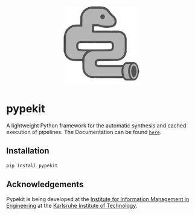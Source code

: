 <h1 align="center" style="margin-bottom: 0;">
<img src="docs/assets/logo.png" width="200">
</h1>

# pypekit

A lightweight Python framework for the automatic synthesis and cached execution of pipelines. The Documentation can be found [`here`](https://pypekit.readthedocs.io/).

## Installation

```bash
pip install pypekit
```

## Acknowledgements

Pypekit is being developed at the [Institute for Information Management in Engineering](https://www.imi.kit.edu/english/index.php) at the [Karlsruhe Institute of Technology](https://www.kit.edu/english/index.php). 